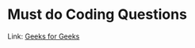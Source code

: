 # Must do Coding Questions

Link: [Geeks for Geeks](https://www.geeksforgeeks.org/must-do-coding-questions-for-product-based-companies/)
